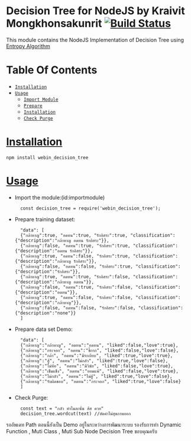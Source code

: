 Decision Tree for NodeJS by Kraivit Mongkhonsakunrit [![Build Status](https://travis-ci.com/ez-kraivit/webin_decision_tree.svg?branch=main)](https://travis-ci.com/ez-kraivit/webin_decision_tree) 
========================

This module contains the NodeJS Implementation of Decision Tree using [Entropy Algorithm](https://en.wikipedia.org/wiki/Entropy)

# Table Of Contents
* [`Installation`](#installation)
* [`Usage`](#usage)
	* [`Import Module`](#importmodule)
	* [`Prepare`](#importmodule)
	* [`Installation`](#installation)
	* [`Check Purge`](#importmodule)

# [Installation](id:installation)
	npm install webin_decision_tree

# [Usage](id:usage)

* Import the module:(id:importmodule)

		const decision_tree = require('webin_decision_tree');

* Prepare training dataset:

		"data": [
		{"กล้าหาญ":true, "อดทน":true, "รักอิสระ":true, "classification":{"description":"กล้าหาญ อดทน รักอิสระ"}},
		{"กล้าหาญ":false, "อดทน":true, "รักอิสระ":true, "classification":{"description":"อดทน รักอิสระ"}},
		{"กล้าหาญ":true, "อดทน":false, "รักอิสระ":true, "classification":{"description":"กล้าหาญ รักอิสระ"}},
		{"กล้าหาญ":false, "อดทน":false, "รักอิสระ":true, "classification":{"description":"รักอิสระ"}},
		{"กล้าหาญ":true, "อดทน":true, "รักอิสระ":false, "classification":{"description":"กล้าหาญ อดทน"}},
		{"กล้าหาญ":false, "อดทน":true, "รักอิสระ":false, "classification":{"description":"อดทน"}},
		{"กล้าหาญ":true, "อดทน":false, "รักอิสระ":false, "classification":{"description":"กล้าหาญ"}},
		{"กล้าหาญ":false, "อดทน":false, "รักอิสระ":false, "classification":{"description":"none"}}
		]

* Prepare data set Demo:

	    "data": [
		{"กล้าหาญ":"กล้าหาญ", "อดทน":"อดทน", "liked":false,"love":true},
		{"กล้าหาญ":"กระจอก", "อดทน":"ขี้กาก", "liked":false,"love":false},
		{"กล้าหาญ":"กล้า", "อดทน":"มีระเบียบ", "liked":true,"love":true},
		{"กล้าหาญ":"สู้", "อดทน":"ไม่กลัว", "liked":true,"love":false},
		{"กล้าหาญ":"ไม่ท้อ", "อดทน":"มีวินัย", "liked":false,"love":true},
		{"กล้าหาญ":"เข็มแข็ง", "อดทน":"ยอมแพ้", "liked":false,"love":true},
		{"กล้าหาญ":"ไม่กลัว", "อดทน":"ไม่สู้", "liked":true,"love":false},
		{"กล้าหาญ":"รับผิดชอบ", "อดทน":"กระจอก", "liked":true,"love":false}
		]

* Check Purge:

        const text = "กลัว ทำไมละนั้น ส้ส ควย"
		decision_tree.wordcut(text) //ตัดคำไม่สุขภาพออก

รออัพเดท Path ตอนนี้ยังเป็น Demo อยู่ในระหว่างการพัฒนาระบบ รองรับการทำ Dynamic Function , Muti Class , Muti Sub Node Decision Tree ขอบคุณครับ


